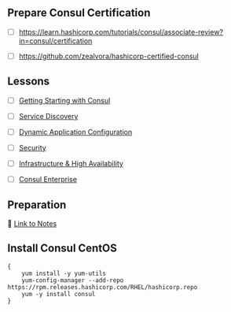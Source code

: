 ## Prepare Consul Certification

- [ ] https://learn.hashicorp.com/tutorials/consul/associate-review?in=consul/certification
- [ ] https://github.com/zealvora/hashicorp-certified-consul


## Lessons

- [ ] [Getting Starting with Consul](https://docs.google.com/document/d/1ihvMYHhihZ67KJoxgIG9thLd83HQM9U7ExHdhpsPMO4/edit?usp=sharing)
- [ ] [Service Discovery](https://docs.google.com/document/d/13LBrElx4-n2nNwVzj3-O-SJGJDhlMZOaTOdu0o1zqAU/edit?usp=sharing)
- [ ] [Dynamic Application Configuration](https://docs.google.com/document/d/160IftpUJCNIOXFnpXwGvOFrIYmKsebkO9SQuaIvZ1JY/edit?usp=sharing)
- [ ] [Security](https://docs.google.com/document/d/1_1I2XXD_0cB0yHa3S5RXpH-FPV0O2N26QCOF6Vy1VUE/edit?usp=sharing)
- [ ] [Infrastructure & High Availability](https://docs.google.com/document/d/1aieGjl9fLDprfMrX2IbK4hxmgPGAzC5bYItwz8J5ohA/edit?usp=sharing)
- [ ] [Consul Enterprise](https://docs.google.com/document/d/1eHN3ls7hVAyjUO-1ggUWMRe833IpDFXF8hGvxuwX0GI/edit)


## Preparation

📖 [Link to Notes](https://docs.google.com/document/d/1m98VuzrK-C5kTZWTbYhNrCDbWl4pSWROYCMxjd9yJV8/edit?usp=sharing)


## Install Consul CentOS

```
{
    yum install -y yum-utils
    yum-config-manager --add-repo https://rpm.releases.hashicorp.com/RHEL/hashicorp.repo
    yum -y install consul
}
````
